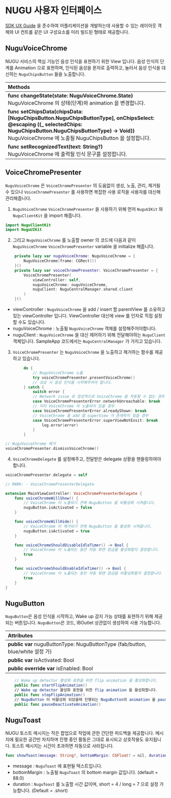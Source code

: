 # NUGU 사용자 인터페이스

[SDK UX Guide](../../sdk-design-guide/voice-chrome.md) 을 준수하여 어플리케이션을 개발하는데 사용할 수 있는 레이아웃 객체와 UI 컨트롤 같은 UI 구성요소를 미리 빌드된 형태로 제공합니다.

## NuguVoiceChrome

NUGU 서비스의 핵심 기능인 음성 인식을 표현하기 위한 View 입니다. 음성 인식의 단계를 Animation 으로 표현하며, 인식된 음성을 문자로 출력하고, 눌러서 음성 인식을 대신하는 `NuguChipsButton` 들을 노출합니다.

| Methods |
| :--- |
| **func changeState\(state: NuguVoiceChrome.State\)**<br>NuguVoiceChrome 의 상태\(단계\)와 animation 을 변경합니다. |
| **func setChipsData\(chipsData: \[NuguChipsButton.NuguChipsButtonType\], onChipsSelect: @escaping \(\(\_ selectedChips: NuguChipsButton.NuguChipsButtonType\) -&gt; Void\)\)**<br>NuguVoiceChrome 에 노출될 NuguChipsButton 을 설정합니다. |
| **func setRecognizedText\(text: String?\)**<br>NuguVoiceChrome 에 출력될 인식 문구를 설정합니다. |

## VoiceChromePresenter

`NuguVoiceChrome` 은 `VoiceChromePresenter` 의 도움없이 생성, 노출, 관리, 제거될 수 있으나 `VoiceChromePresenter` 를 사용하면 복잡한 사용 로직을 사용자를 대신해 관리해줍니다.

1. `NuguVoiceChrome` `VoiceChromePresenter` 을 사용하기 위해 먼저 `NuguUIKit` 와 `NuguClientKit` 을 import 해줍니다.

```swift
import NuguClientKit
import NuguUIKit
```

2. 그리고 `NuguVoiceChrome` 를 노출할 owner 의 코드에 다음과 같이 `NuguVoiceChrome` `VoiceChromePresenter` variable 을 initialize 해줍니다.

```swift
    private lazy var nuguVoiceChrome: NuguVoiceChrome = {
        NuguVoiceChrome(frame: CGRect())
    }()
    private lazy var voiceChromePresenter: VoiceChromePresenter = {
        VoiceChromePresenter(
            viewController: self,
            nuguVoiceChrome: nuguVoiceChrome,
            nuguClient: NuguCentralManager.shared.client
        )
    }()
```

* viewController : `NuguVoiceChrome` 을 add / insert 할 parentView 를 소유하고 있는 viewController 입니다. ViewController 대신에 view 를 인자로 직접 설정할 수도 있습니다.
* nuguVoiceChrome : 노출될 `NuguVoiceChrome` 객체를 설정해주어야합니다.
* nuguClient : `NuguVoiceChrome` 을 대신 제어하기 위해 전달해야하는 `NuguClient` 객체입니다. SampleApp 코드에서는 `NuguCentralManager` 가 가지고 있습니다.

3. `VoiceChromePresenter` 는 `NuguVoiceChrome` 을 노출하고 제거하는 함수를 제공하고 있습니다.

```swift
        do {
            // NuguVoiceChrome 노출
            try voiceChromePresenter.presentVoiceChrome()
            // 성공 시 음성 인식을 시작해주어야 합니다.
        } catch {
            switch error {
            // Network issue 로 정상적으로 VoiceChrome 을 작동할 수 없는 경우
            case VoiceChromePresenterError.networkUnreachable: break
            // 이미 VoiceChrome 이 노출되어 있을 경우
            case VoiceChromePresenterError.alreadyShown: break
            // VoiceChrome 을 add 할 superView 가 존재하지 않을 경우
            case VoiceChromePresenterError.superViewNotExsit: break
                log.error(error)
            }
        }
```

```swift
// NuguVoiceChrome 제거
voiceChromePresenter.dismissVoiceChrome()
```

4. `VoiceChromeDelegate` 를 설정해주고, 전달받은 delegate 상황을 핸들링하여야 합니다.

```swift
voiceChromePresenter.delegate = self

// MARK: - VoiceChromePresenterDelegate

extension MainViewController: VoiceChromePresenterDelegate {
    func voiceChromeWillShow() {
        // VoiceChrome 이 노출되기 전에 NuguButton 을 비활성화 시켜줍니다. 
        nuguButton.isActivated = false
    }

    func voiceChromeWillHide() {
        // VoiceChrome 이 제거되기 전에 NuguButton 을 활성화 시켜줍니다. 
        nuguButton.isActivated = true
    }

    func voiceChromeShouldDisableIdleTimer() -> Bool {
        // VoiceChrome 이 노출되는 동안 자동 화면 잠금을 활성화할지 결정합니다.
        true
    }

    func voiceChromeShouldEnableIdleTimer() -> Bool {
        // VoiceChrome 이 노출되는 동안 자동 화면 잠금을 비활성화할지 결정합니다.
        true
    }
}
```

## NuguButton

`NuguButton`은 음성 인식을 시작하고, Wake up 감지 가능 상태를 표현하기 위해 제공되는 버튼입니다. `NuguButton`은 코드, IBOutlet 상관없이 생성하여 사용 가능합니다.

| **Attributes** |
| :--- |
| **public** **var** nuguButtonType: NuguButtonType \(fab/button, blue/white 설정 가\) |
| **public** **var** isActivated: Bool |
| **public** **override** **var** isEnabled: Bool |

```swift
    // Wake up detector 활성화 표현을 위한 flip animation 을 활성화합니다.
    public func startFlipAnimation() 
    // Wake up detector 활성화 표현을 위한 flip animation 을 활성화합니다.
    public func stopFlipAnimation() 
    // NuguButton 이 비활성화 되었을때 진행되는 NuguButton의 animation 을 pause 시킵니다.
    public func pauseDeactivateAnimation()
```

## NuguToast

NUGU 토스트 메시지는 작은 팝업으로 작업에 관한 간단한 피드백을 제공합니다. 메시지에 필요한 공간만 차지하며 진행 중인 활동은 그대로 표시되고 상호작용도 유지됩니다. 토스트 메시지는 시간이 초과하면 자동으로 사라집니다.

```swift
func showToast(message: String?, bottomMargin: CGFloat? = nil, duration: Duration = .short)
```

* message : `NuguToast` 에 표현될 텍스트입니다.
* bottomMargin : 노출될 `NuguToast` 의 bottom margin 값입니다. \(default = 88.0\)
* duration : `NuguToast` 를 노출할 시간 값이며, short = 4 / long = 7 으로 설정 가능합니다. \(Default = .short\)

